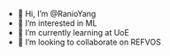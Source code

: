 - 👋 Hi, I’m @RanioYang
- 👀 I’m interested in ML
- 🌱 I’m currently learning at UoE
- 💞️ I’m looking to collaborate on REFVOS
